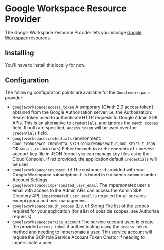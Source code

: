# Google Workspace Resource Provider

The Google Workspace Resource Provider lets you manage [Google Workspace](https://workspace.google.com/) resources.

## Installing

You'll have to install this locally for now.

<!-- TODO: Update this when publishing is done. -->
<!-- 
This package is available for several languages/platforms:

### Node.js (JavaScript/TypeScript)

To use from JavaScript or TypeScript in Node.js, install using either `npm`:

```bash
npm install @pulumi/googleworkspace
```

or `yarn`:

```bash
yarn add @pulumi/googleworkspace
```

### Python

To use from Python, install using `pip`:

```bash
pip install pulumi_googleworkspace
```

### Go

To use from Go, use `go get` to grab the latest version of the library:

```bash
go get github.com/pulumi/pulumi-googleworkspace/sdk/go/...
```

### .NET

To use from .NET, install using `dotnet add package`:

```bash
dotnet add package Pulumi.Googleworkspace
``` -->

## Configuration

The following configuration points are available for the `Googleworkspace` provider:

- `googleworkspace:access_token` A temporary [OAuth 2.0 access token] obtained from the Google Authorization server, i.e. the Authorization: Bearer token used to authenticate HTTP requests to Google Admin SDK APIs. This is an alternative to `credentials`, and ignores the `oauth_scopes` field. If both are specified, `access_token` will be used over the `credentials` field.
- `googleworkspace:credentials` (environment: `GOOGLEWORKSPACE_CREDENTIALS` OR `GOOGLEWORKSPACE_CLOUD_KEYFILE_JSON` OR `GOOGLE_CREDENTIALS`) Either the path to or the contents of a service account key file in JSON format you can manage key files using the Cloud Console). If not provided, the application default `credentials` will be used.
- `googleworkspace:customer_id` The customer id provided with your Google Workspace subscription. It is found in the admin console under Account Settings.
- `googleworkspace:impersonated_user_email` The impersonated user's email with access to the Admin APIs can access the Admin SDK Directory API. `impersonated_user_email` is required for all services except group and user management.
- `googleworkspace:oauth_scopes` (List of String) The list of the scopes required for your application (for a list of possible scopes, see Authorize requests)
- `googleworkspace:service_account` The service account used to create the provided `access_token` if authenticating using the `access_token` method and needing to impersonate a user. This service account will require the GCP role Service Account Token Creator if needing to impersonate a user.


<!-- TODO: Update this when the package is published. -->
<!-- ## Reference

For detailed reference documentation, please visit [the Pulumi registry](https://www.pulumi.com/registry/packages/foo/api-docs/). -->
